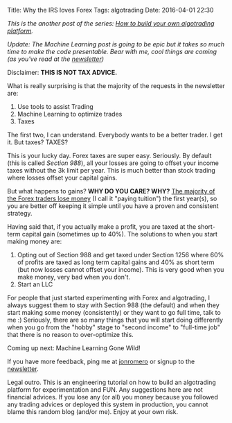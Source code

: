 Title: Why the IRS loves Forex
Tags: algotrading
Date: 2016-04-01 22:30

*This is the another post of the series: [How to build your own algotrading platform](how-to-build-your-own-algorithmic-trading-platform.html).*

*Update: The Machine Learning post is going to be epic but it takes so much time to make the code presentable. Bear with me, cool things are coming (as you've read at the [newsletter](http://eepurl.com/bGbOnb))*

Disclaimer: **THIS IS NOT TAX ADVICE.**

What is really surprising is that the majority of the requests in the newsletter are:

1. Use tools to assist Trading
2. Machine Learning to optimize trades
3. Taxes

The first two, I can understand. Everybody wants to be a better trader. I get it. But taxes? TAXES? 

This is your lucky day. Forex taxes are super easy. Seriously. By default (this is called *Section 988*), all your losses are going to offset your income taxes without the 3k limit per year. This is much better than stock trading where losses offset your capital gains.

But what happens to gains? **WHY DO YOU CARE? WHY?** [The majority of the Forex traders lose money](building-a-backtesting-system-in-python-or-how-i-lost-3400-in-two-hours.html) (I call it "paying tuition") the first year(s), so you are better off keeping it simple until you have a proven and consistent strategy.

Having said that, if you actually make a profit, you are taxed at the short-term capital gain (sometimes up to 40%).
The solutions to when you start making money are:

1. Opting out of Section 988 and get taxed under Section 1256 where 60% of profits are taxed as long term capital gains and 40% as short term (but now losses cannot offset your income). This is very good when you make money, very bad when you don't.
2. Start an LLC

For people that just started experimenting with Forex and algotrading, I always suggest them to stay with Section 988 (the default) and when they start making some money (consistently) or they want to go full time, talk to me :) Seriously, there are so many things that you will start doing differently when you go from the "hobby" stage to "second income" to "full-time job" that there is no reason to over-optimize this. 


Coming up next: Machine Learning Gone Wild!

If you have more feedback, ping me at [jonromero](http://www.twitter.com/jonromero) or signup to the [newsletter](http://eepurl.com/bGbOnb). 

Legal outro. This is an engineering tutorial on how to build an algotrading platform for experimentation and FUN. Any suggestions here are not financial advices. 
If you lose any (or all) you money because you followed any trading advices or deployed this system in production, you cannot blame this random blog (and/or me). Enjoy at your own risk. 


